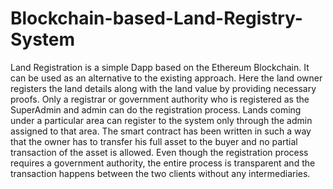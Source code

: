 # Blockchain-based-Land-Registry-System

Land Registration is a simple Dapp based on the Ethereum Blockchain. It
can be used as an alternative to the existing approach. Here the land owner
registers the land details along with the land value by providing necessary
proofs. Only a registrar or government authority who is registered as the
SuperAdmin and admin can do the registration process. Lands coming
under a particular area can register to the system only through the admin
assigned to that area. The smart contract has been written in such a way
that the owner has to transfer his full asset to the buyer and no partial
transaction of the asset is allowed. Even though the registration process
requires a government authority, the entire process is transparent and the
transaction happens between the two clients without any intermediaries.
